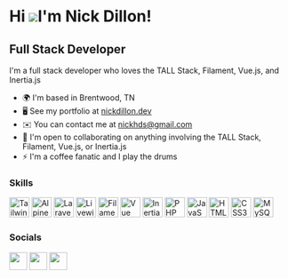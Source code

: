 Hi ![](https://user-images.githubusercontent.com/18350557/176309783-0785949b-9127-417c-8b55-ab5a4333674e.gif)I'm Nick Dillon!
===================================================================================================================================

Full Stack Developer
--------------------

I'm a full stack developer who loves the TALL Stack, Filament, Vue.js, and Inertia.js

*   🌍  I'm based in Brentwood, TN
*   🖥️  See my portfolio at [nickdillon.dev](https://nickdillon.dev)
*   ✉️  You can contact me at [nickhds@gmail.com](mailto:nickhds@gmail.com)
*   🤝  I'm open to collaborating on anything involving the TALL Stack, Filament, Vue.js, or Inertia.js
*   ⚡  I'm a coffee fanatic and I play the drums

### Skills 
<p align="left">
<a href="https://tailwindcss.com/" target="_blank" rel="noreferrer"><img src="https://raw.githubusercontent.com/danielcranney/readme-generator/main/public/icons/skills/tailwindcss-colored.svg" width="36" height="36" alt="TailwindCSS" /></a>
<a href="https://alpinejs.dev/" target="_blank" rel="noreferrer"><img src="https://cdn.worldvectorlogo.com/logos/alpinejs-2.svg" width="36" height="36" alt="Alpine.js" /></a>
<a href="https://laravel.com/" target="_blank" rel="noreferrer"><img src="https://raw.githubusercontent.com/danielcranney/readme-generator/main/public/icons/skills/laravel-colored.svg" width="36" height="36" alt="Laravel" /></a>
<a href="https://livewire.laravel.com/" target="_blank" rel="noreferrer"><img src="https://avatars.githubusercontent.com/u/51960834?s=64&v=4" width="36" height="36" alt="Livewire" /></a>
<a href="https://filamentphp.com/" target="_blank" rel="noreferrer"><img src="https://avatars.githubusercontent.com/u/64450473?s=48&v=4" width="36" height="36" alt="Filament" /></a>
<a href="https://vuejs.org/" target="_blank" rel="noreferrer"><img src="https://raw.githubusercontent.com/danielcranney/readme-generator/main/public/icons/skills/vuejs-colored.svg" width="36" height="36" alt="Vue" /></a>
<a href="https://inertiajs.com/" target="_blank" rel="noreferrer"><img src="https://raw.githubusercontent.com/innocenzi/awesome-inertiajs/master/assets/logo.svg?sanitize=true" width="36" height="36" alt="Inertia.js" /></a>
<a href="https://www.php.net/" target="_blank" rel="noreferrer"><img src="https://raw.githubusercontent.com/danielcranney/readme-generator/main/public/icons/skills/php-colored.svg" width="36" height="36" alt="PHP" /></a>
<a href="https://developer.mozilla.org/en-US/docs/Web/JavaScript" target="_blank" rel="noreferrer"><img src="https://raw.githubusercontent.com/danielcranney/readme-generator/main/public/icons/skills/javascript-colored.svg" width="36" height="36" alt="JavaScript" /></a>
<a href="https://developer.mozilla.org/en-US/docs/Glossary/HTML5" target="_blank" rel="noreferrer"><img src="https://raw.githubusercontent.com/danielcranney/readme-generator/main/public/icons/skills/html5-colored.svg" width="36" height="36" alt="HTML5" /></a>
<a href="https://www.w3.org/TR/CSS/#css" target="_blank" rel="noreferrer"><img src="https://raw.githubusercontent.com/danielcranney/readme-generator/main/public/icons/skills/css3-colored.svg" width="36" height="36" alt="CSS3" /></a>
<a href="https://www.mysql.com/" target="_blank" rel="noreferrer"><img src="https://raw.githubusercontent.com/danielcranney/readme-generator/main/public/icons/skills/mysql-colored.svg" width="36" height="36" alt="MySQL" /></a>
</p>
                    

### Socials
<p align="left"> <a href="https://www.github.com/NickDillon1412" target="_blank" rel="noreferrer"><img src="https://raw.githubusercontent.com/danielcranney/readme-generator/main/public/icons/socials/github.svg" width="32" height="32" /></a> <a href="https://www.linkedin.com/in/nickdillon12" target="_blank" rel="noreferrer"><img src="https://raw.githubusercontent.com/danielcranney/readme-generator/main/public/icons/socials/linkedin.svg" width="32" height="32" /></a> <a href="https://www.twitter.com/NickDillon1412" target="_blank" rel="noreferrer"><img src="https://raw.githubusercontent.com/danielcranney/readme-generator/main/public/icons/socials/twitter.svg" width="32" height="32" /></a></p>
